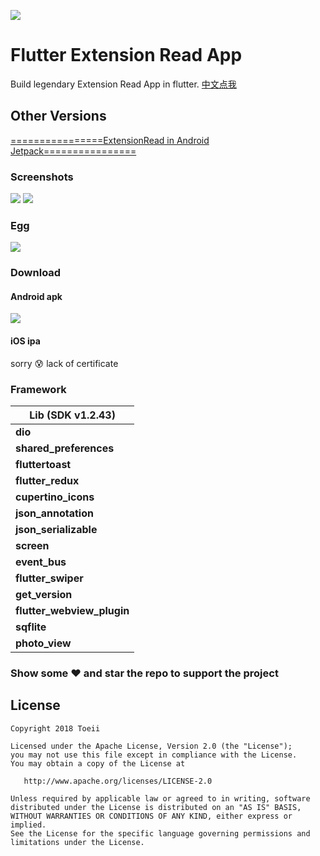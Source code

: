 ![](https://github.com/toeii/FlutterExampleApp_ExtensionRead/blob/master/images/logo_extension_read.png)
# Flutter Extension Read App

Build legendary Extension Read App in flutter.
[中文点我](https://github.com/toeii/FlutterExampleApp_ExtensionRead/blob/master/README_CN.md)

## Other Versions

[================ExtensionRead in Android Jetpack================](https://github.com/toeii/JetPackExampleApp_ExtensionRead)

### Screenshots
<img src="https://github.com/toeii/FlutterExampleApp_ExtensionRead/blob/master/images/app_fotojet_01.jpg" />
<img src="https://github.com/toeii/FlutterExampleApp_ExtensionRead/blob/master/images/app_fotojet_02.jpg" />

### Egg
<img src="https://github.com/toeii/FlutterExampleApp_ExtensionRead/blob/master/images/flutter_extension_read_egg.jpg" />

### Download
#### Android apk
<img src="https://github.com/toeii/FlutterExampleApp_ExtensionRead/blob/master/images/apk_download_code.png" />

#### iOS ipa
sorry :cold_sweat: lack of certificate

### Framework

| Lib (SDK v1.2.43)          |
| -------------------------- |
| **dio**                    |
| **shared_preferences**     |
| **fluttertoast**           |
| **flutter_redux**          |
| **cupertino_icons**        |
| **json_annotation**        |
| **json_serializable**      |
| **screen**                 |
| **event_bus**              |
| **flutter_swiper**         |
| **get_version**            |
| **flutter_webview_plugin** |
| **sqflite**                |
| **photo_view**             |

### Show some :heart: and star the repo to support the project

## License

    Copyright 2018 Toeii

    Licensed under the Apache License, Version 2.0 (the "License");
    you may not use this file except in compliance with the License.
    You may obtain a copy of the License at

       http://www.apache.org/licenses/LICENSE-2.0

    Unless required by applicable law or agreed to in writing, software
    distributed under the License is distributed on an "AS IS" BASIS,
    WITHOUT WARRANTIES OR CONDITIONS OF ANY KIND, either express or implied.
    See the License for the specific language governing permissions and
    limitations under the License.


